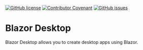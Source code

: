 [![GitHub license](https://img.shields.io/github/license/AndrewBabbitt97/BlazorDesktop?style=for-the-badge&color=00bb00)](https://github.com/AndrewBabbitt97/BlazorDesktop/blob/main/LICENSE.txt)
[![Contributor Covenant](https://img.shields.io/badge/Contributor%20Covenant-2.0-4baaaa?style=for-the-badge)](CODE_OF_CONDUCT.md)
[![GitHub issues](https://img.shields.io/github/issues/AndrewBabbitt97/BlazorDesktop?style=for-the-badge)](https://github.com/AndrewBabbitt97/BlazorDesktop/issues)

# Blazor Desktop
Blazor Desktop allows you to create desktop apps using Blazor.
